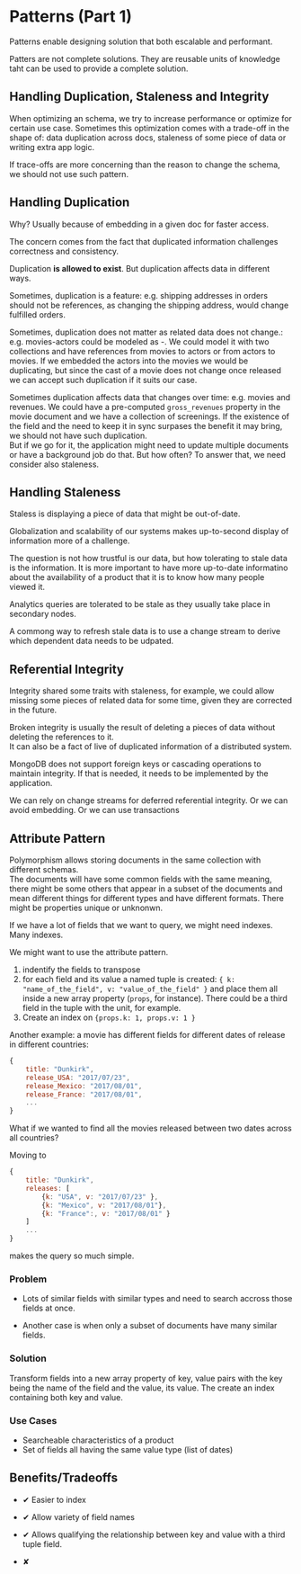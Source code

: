 # Patterns (Part 1)

Patterns enable designing solution that both escalable and performant.

Patters are not complete solutions. They are reusable units of knowledge taht can be used to provide a complete solution.

## Handling Duplication, Staleness and Integrity

When optimizing an schema, we try to increase performance or optimize for certain use case. Sometimes this optimization comes with a trade-off in the shape of: data duplication across docs, staleness of some piece of data or writing extra app logic.

If trace-offs are more concerning than the reason to change the schema, we should not use such pattern.

## Handling Duplication

Why? Usually because of embedding in a given doc for faster access.

The concern comes from the fact that duplicated information challenges correctness and consistency.

Duplication **is allowed to exist**. But duplication affects data in different ways.

Sometimes, duplication is a feature: e.g. shipping addresses in orders should not be references, as changing the shipping address, would change fulfilled orders.

Sometimes, duplication does not matter as related data does not change.: e.g. movies-actors could be modeled as *-*. We could model it with two collections and have references from movies to actors or from actors to movies. If we embedded the actors into the movies we would be duplicating, but since the cast of a movie does not change once released we can accept such duplication if it suits our case.

Sometimes duplication affects data that changes over time: e.g. movies and revenues. We could have a pre-computed `gross_revenues` property in the movie document and we have a collection of screenings. If the existence of the field and the need to keep it in sync surpases the benefit it may bring, we should not have such duplication.<br/>
But if we go for it, the application might need to update multiple documents or have a background job do that. But how often? To answer that, we need consider also staleness.

## Handling Staleness

Staless is displaying a piece of data that might be out-of-date.

Globalization and scalability of our systems makes up-to-second display of information more of a challenge.

The question is not how trustful is our data, but how tolerating to stale data is the information. It is more important to have more up-to-date informatino about the availability of a product that it is to know how many people viewed it.

Analytics queries are tolerated to be stale as they usually take place in secondary nodes.

A commong way to refresh stale data is to use a change stream to derive which dependent data needs to be udpated.

## Referential Integrity

Integrity shared some traits with staleness, for example, we could allow missing some pieces of related data for some time, given they are corrected in the future.

Broken integrity is usually the result of deleting a pieces of data without deleting the references to it.<br/>
It can also be a fact of live of duplicated information of a distributed system.

MongoDB does not support foreign keys or cascading operations to maintain integrity. If that is needed, it needs to be implemented by the application.

We can rely on change streams for deferred referential integrity. Or we can avoid embedding. Or we can use transactions

## Attribute Pattern

Polymorphism allows storing documents in the same collection with different schemas.<br/>
The documents will have some common fields with the same meaning, there might be some others that appear in a subset of the documents and mean different things for different types and have different formats. There might be properties unique or unknonwn.

If we have a lot of fields that we want to query, we might need indexes. Many indexes.

We might want to use the attribute pattern.

1. indentify the fields to transpose
1. for each field and its value a named tuple is created: `{ k: "name_of_the_field", v: "value_of_the_field" }` and place them all inside a new array property (`props`, for instance). There could be a third field in the tuple with the unit, for example.
1. Create an index on `{props.k: 1, props.v: 1 }`

Another example: a movie has different fields for different dates of release in different countries:
```js
{
    title: "Dunkirk",
    release_USA: "2017/07/23",
    release_Mexico: "2017/08/01",
    release_France: "2017/08/01",
    ...
}
```

What if we wanted to find all the movies released between two dates across all countries?

Moving to 
```js
{
    title: "Dunkirk",
    releases: [
        {k: "USA", v: "2017/07/23" },
        {k: "Mexico", v: "2017/08/01"},
        {k: "France":, v: "2017/08/01" }
    ]
    ...
}
```
makes the query so much simple.

### Problem
* Lots of similar fields with similar types and need to search accross those fields at once.

* Another case is when only a subset of documents have many similar fields.

### Solution
Transform fields into a new array property of key, value pairs with the key being the name of the field and the value, its value. The create an index containing both key and value.

### Use Cases
* Searcheable characteristics of a product
* Set of fields all having the same value type (list of dates)

## Benefits/Tradeoffs

* ✔ Easier to index
* ✔ Allow variety of field names
* ✔ Allows qualifying the relationship between key and value with a third tuple field.

* ✘
